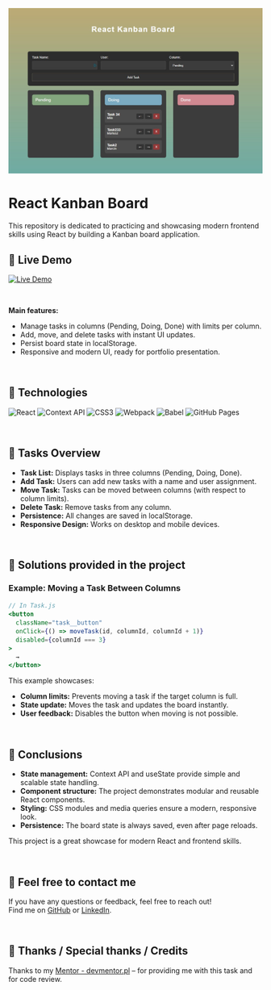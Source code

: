 ![React Kanban Board](./assets/img/kanban-screenshot.jpg)

# React Kanban Board

This repository is dedicated to practicing and showcasing modern frontend skills using React by building a Kanban board application.

## 🚀 Live Demo

[![Live Demo](https://img.shields.io/badge/Live%20Demo-GitHub%20Pages-brightgreen?style=for-the-badge&logo=github)](https://marazmlab.github.io/React-Kanban-Board/)

&nbsp;

**Main features:**
- Manage tasks in columns (Pending, Doing, Done) with limits per column.
- Add, move, and delete tasks with instant UI updates.
- Persist board state in localStorage.
- Responsive and modern UI, ready for portfolio presentation.

&nbsp;

## 🔶 Technologies

![React](https://img.shields.io/badge/react-%2361DAFB.svg?style=for-the-badge&logo=react&logoColor=black)
![Context API](https://img.shields.io/badge/context%20api-%2361DAFB.svg?style=for-the-badge&logo=react&logoColor=black)
![CSS3](https://img.shields.io/badge/css3-%231572B6.svg?style=for-the-badge&logo=css3&logoColor=white)
![Webpack](https://img.shields.io/badge/webpack-%238DD6F9.svg?style=for-the-badge&logo=webpack&logoColor=black)
![Babel](https://img.shields.io/badge/babel-%23F9DC3E.svg?style=for-the-badge&logo=babel&logoColor=black)
![GitHub Pages](https://img.shields.io/badge/github%20pages-%23181717.svg?style=for-the-badge&logo=github&logoColor=white)

&nbsp;


## 🔶 Tasks Overview

- **Task List:** Displays tasks in three columns (Pending, Doing, Done).
- **Add Task:** Users can add new tasks with a name and user assignment.
- **Move Task:** Tasks can be moved between columns (with respect to column limits).
- **Delete Task:** Remove tasks from any column.
- **Persistence:** All changes are saved in localStorage.
- **Responsive Design:** Works on desktop and mobile devices.

&nbsp;

## 🔶 Solutions provided in the project

### Example: Moving a Task Between Columns

```jsx
// In Task.js
<button
  className="task__button"
  onClick={() => moveTask(id, columnId, columnId + 1)}
  disabled={columnId === 3}
>
  →
</button>
```
This example showcases:
- **Column limits:** Prevents moving a task if the target column is full.
- **State update:** Moves the task and updates the board instantly.
- **User feedback:** Disables the button when moving is not possible.

&nbsp;

## 🔶 Conclusions

- **State management:** Context API and useState provide simple and scalable state handling.
- **Component structure:** The project demonstrates modular and reusable React components.
- **Styling:** CSS modules and media queries ensure a modern, responsive look.
- **Persistence:** The board state is always saved, even after page reloads.

This project is a great showcase for modern React and frontend skills.

&nbsp;

## 🔶 Feel free to contact me

If you have any questions or feedback, feel free to reach out!  
Find me on [GitHub](https://github.com/marazmlab) or [LinkedIn](https://www.linkedin.com/in/belz/).

&nbsp;

## 🔶 Thanks / Special thanks / Credits

Thanks to my [Mentor - devmentor.pl](https://devmentor.pl/) – for providing me with this task and for code review.
